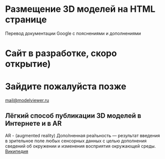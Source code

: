 # Размещение 3D моделей на HTML странице

Перевод документации Google с пояснениями и дополнениями 


#  Сайт в разработке, скоро открытие)

#  Зайдите пожалуйста позже


<a href="mailto:mail@modelviewer.ru?subject=Письмо с сайта modelviewer.ru" target="_blank">mail@modelviewer.ru</a>


## Лёгкий способ публикации 3D моделей в Интернете и в AR

AR - (augmented reality) Допо́лненная реа́льность — результат введения в зрительное поле любых сенсорных данных с целью дополнения сведений об окружении и изменения восприятия окружающей среды. [Википедия](https://www.google.com/url?sa=t&source=web&rct=j&opi=89978449&url=https://ru.wikipedia.org/wiki/%25D0%2594%25D0%25BE%25D0%25BF%25D0%25BE%25D0%25BB%25D0%25BD%25D0%25B5%25D0%25BD%25D0%25BD%25D0%25B0%25D1%258F_%25D1%2580%25D0%25B5%25D0%25B0%25D0%25BB%25D1%258C%25D0%25BD%25D0%25BE%25D1%2581%25D1%2582%25D1%258C&ved=2ahUKEwj51qrPndKGAxUOEBAIHaxsBi4QmhN6BAgtEAI&usg=AOvVaw3Hv-3Ct_9vmEVQXfB46q7L)


